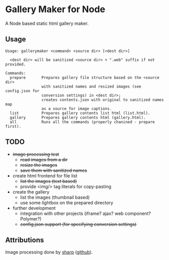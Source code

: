 # Gallery Maker for Node

A Node based static html gallery maker.

## Usage

```
Usage: gallerymaker <command> <source dir> [<dest dir>]

  <dest dir> will be sanitized <source dir> + ".web" suffix if not provided.

Commands:
  prepare       Prepares gallery file structure based on the <source dir>
                with sanitized names and resized images (see config.json for
                conversion settings) in <dest dir>;
                creates contents.json with original to sanitized names map
                as a source for image captions.
  list          Prepares gallery contents list html (list.html).
  gallery       Prepares gallery contents html (gallery.html).
  all           Runs all the commands (properly chanined - prepare first).
```

## TODO

- ~~image processing test~~
    - ~~read images from a dir~~
    - ~~resize the images~~
    - ~~save them with sanitized names~~
- create html frontend for file list
    - ~~list the images (text based)~~
    - provide &lt;img/> tag literals for copy-pasting
- create the gallery
    - list the images (thumbnail based)
    - use some lightbox on the prepared directory
- further development
    - integration with other projects (iframe? ajax? web component? Polymer?)
    - ~~config.json support (for specifying conversion settings)~~

## Attributions

Image processing done by [sharp](http://sharp.dimens.io/) ([github](https://github.com/lovell/sharp)).
